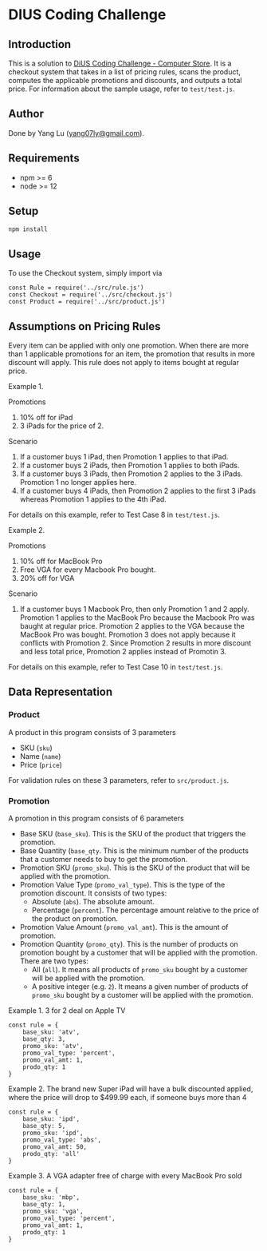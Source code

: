 # DIUS Coding Challenge


## Introduction

This is a solution to [DiUS Coding Challenge - Computer Store](https://github.com/DiUS/coding-tests/blob/master/dius_shopping.md). It is a checkout system that takes in a list of pricing rules, scans the product, computes the applicable promotions and discounts, and outputs a total price. For information about the sample usage, refer to `test/test.js`.


## Author

Done by Yang Lu (yang07ly@gmail.com).


## Requirements

- npm >= 6
- node >= 12


## Setup

```
npm install
```


## Usage

To use the Checkout system, simply import via

```
const Rule = require('../src/rule.js')
const Checkout = require('../src/checkout.js')
const Product = require('../src/product.js')
```


## Assumptions on Pricing Rules

Every item can be applied with only one promotion. When there are more than 1 applicable promotions for an item, the promotion that results in more discount will apply. This rule does not apply to items bought at regular price.

Example 1.

Promotions
1. 10% off for iPad
2. 3 iPads for the price of 2. 

Scenario
1. If a customer buys 1 iPad, then Promotion 1 applies to that iPad.
2. If a customer buys 2 iPads, then Promotion 1 applies to both iPads.
3. If a customer buys 3 iPads, then Promotion 2 applies to the 3 iPads. Promotion 1 no longer applies here.
4. If a customer buys 4 iPads, then Promotion 2 applies to the first 3 iPads whereas Promotion 1 applies to the 4th iPad.

For details on this example, refer to Test Case 8 in `test/test.js`.

Example 2. 

Promotions
1. 10% off for MacBook Pro
2. Free VGA for every Macbook Pro bought.
3. 20% off for VGA

Scenario
1. If a customer buys 1 Macbook Pro, then only Promotion 1 and 2 apply. Promotion 1 applies to the MacBook Pro because the Macbook Pro was baught at regular price. Promotion 2 applies to the VGA because the MacBook Pro was bought. Promotion 3 does not apply because it conflicts with Promotion 2. Since Promotion 2 results in more discount and less total price, Promotion 2 applies instead of Promotin 3.

For details on this example, refer to Test Case 10 in `test/test.js`.


## Data Representation

### Product

A product in this program consists of 3 parameters
- SKU (`sku`)
- Name (`name`)
- Price (`price`)

For validation rules on these 3 parameters, refer to `src/product.js`.

### Promotion

A promotion in this program consists of 6 parameters
- Base SKU (`base_sku`). This is the SKU of the product that triggers the promotion.
- Base Quantity (`base_qty`. This is the minimum number of the products that a customer needs to buy to get the promotion.
- Promotion SKU (`promo_sku`). This is the SKU of the product that will be applied with the promotion.
- Promotion Value Type (`promo_val_type`). This is the type of the promotion discount. It consists of two types:
	- Absolute (`abs`). The absolute amount.
	- Percentage (`percent`). The percentage amount relative to the price of the product on promotion.
- Promotion Value Amount (`promo_val_amt`). This is the amount of promotion.
- Promotion Quantity (`promo_qty`). This is the number of products on promotion bought by a customer that will be applied with the promotion. There are two types:
	- All (`all`). It means all products of `promo_sku` bought by a customer will be applied with the promotion.
	- A positive integer (e.g. `2`). It means a given number of products of `promo_sku` bought by a customer will be applied with the promotion.

Example 1. 3 for 2 deal on Apple TV
```
const rule = {
	base_sku: 'atv',
	base_qty: 3,
	promo_sku: 'atv',
	promo_val_type: 'percent',
	promo_val_amt: 1,
	prodo_qty: 1
}
```

Example 2. The brand new Super iPad will have a bulk discounted applied, where the price will drop to $499.99 each, if someone buys more than 4
```
const rule = {
	base_sku: 'ipd',
	base_qty: 5,
	promo_sku: 'ipd',
	promo_val_type: 'abs',
	promo_val_amt: 50,
	prodo_qty: 'all'
}
```

Example 3. A VGA adapter free of charge with every MacBook Pro sold
```
const rule = {
	base_sku: 'mbp',
	base_qty: 1,
	promo_sku: 'vga',
	promo_val_type: 'percent',
	promo_val_amt: 1,
	prodo_qty: 1
}
```
